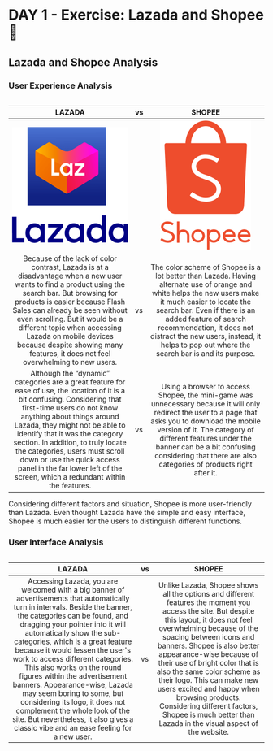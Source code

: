 # DAY 1 - Exercise: Lazada and Shopee 👻

## Lazada and Shopee Analysis
### User Experience Analysis


<table width = auto; length = auto;>

| **LAZADA** |vs| **SHOPEE** | 
|:----------:|--|:----------:|
|<img src="..\..\assets\exercises\laz-logo.png" alt ="Lazada logo" width ="240px"/> || <img src="..\..\assets\exercises\shopee-logo.png" alt ="Shopee logo" width ="180px"/>|
|Because of the lack of color contrast, Lazada is at a disadvantage when a new user wants to find a product using the search bar. But browsing for products is easier because Flash Sales can already be seen without even scrolling. But it would be a different topic when accessing Lazada on mobile devices because despite showing many features, it does not feel overwhelming to new users. | vs | The color scheme of Shopee is a lot better than Lazada. Having alternate use of orange and white helps the new users make it much easier to locate the search bar. Even if there is an added feature of search recommendation, it does not distract the new users, instead, it helps to pop out where the search bar is and its purpose.  |
| Although the “dynamic” categories are a great feature for ease of use, the location of it is a bit confusing. Considering that first-time users do not know anything about things around Lazada, they might not be able to identify that it was the category section. In addition, to truly locate the categories, users must scroll down or use the quick access panel in the far lower left of the screen, which a redundant within the features. |vs| Using a browser to access Shopee,  the mini-game was unnecessary because it will only redirect the user to a page that asks you to download the mobile version of it. The category of different features under the banner can be a bit confusing considering that there are also categories of products right after it. |

</table>

Considering different factors and situation, Shopee is more user-friendly than Lazada. Even thought Lazada have the simple and easy interface, Shopee is much easier for the users to distinguish different functions. 

<table width = auto; length = auto;>

### User Interface Analysis
| **LAZADA** |vs| **SHOPEE** | 
|:----------:|--|:----------:|
| Accessing Lazada, you are welcomed with a big banner of advertisements that automatically turn in intervals. Beside the banner, the categories can be found, and dragging your pointer into it will automatically show the sub-categories, which is a great feature because it would lessen the user's work to access different categories. This also works on the round figures within the advertisement banners. Appearance-wise, Lazada may seem boring to some, but considering its logo, it does not complement the whole look of the site. But nevertheless, it also gives a classic vibe and an ease feeling for a new user. |vs| Unlike Lazada, Shopee shows all the options and different features the moment you access the site. But despite this layout, it does not feel overwhelming because of the spacing between icons and banners. Shopee is also better appearance-wise because of their use of bright color that is also the same color scheme as their logo. This can make new users excited and happy when browsing products. Considering different factors, Shopee is much better than Lazada in the visual aspect of the website.  |
</table>




